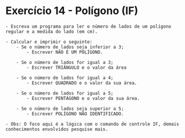 # Exercício 14 - Polígono (IF)

    - Escreva um programa para ler o número de lados de um polígono regular e a medida do lado (em cm).

    - Calcular e imprimir o seguinte:
        - Se o número de lados seja inferior a 3;
            - Escrever NÃO É UM POLÍGONO.

        - Se o número de lados for igual a 3;
            - Escrever TRIÂNGULO e o valor da área

        - Se o número de lados for igual a 4;
            - Escrever QUADRADO e o valor da sua área.

        - Se o número de lados for igual a 5;
            - Escrever PENTÁGONO e o valor da sua área.

        - Se o número de lados seja superior a 5;
            - Escrever POLÍGONO NÃO IDENTIFICADO.

    - Obs: O foco aqui é a lógica com o comando de controle IF, demais conhecimentos envolvidos pesquise mais. 